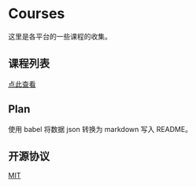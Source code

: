 # Courses

这里是各平台的一些课程的收集。

## 课程列表

[点此查看](https://github.com/lexmin0412/courses/blob/main/courses.json)

## Plan

使用 babel 将数据 json 转换为 markdown 写入 README。

## 开源协议

[MIT](./LICENSE)
